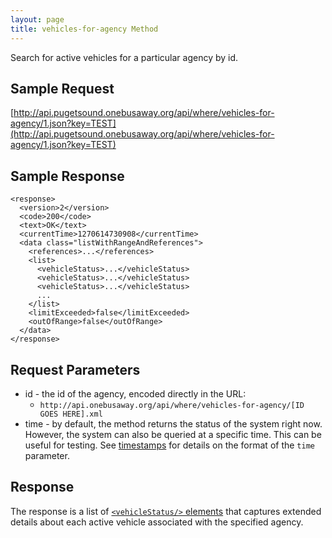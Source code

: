 ```yaml
---
layout: page
title: vehicles-for-agency Method
---
```


Search for active vehicles for a particular agency by id.

## Sample Request

[http://api.pugetsound.onebusaway.org/api/where/vehicles-for-agency/1.json?key=TEST](http://api.pugetsound.onebusaway.org/api/where/vehicles-for-agency/1.json?key=TEST)

## Sample Response

~~~
<response>
  <version>2</version>
  <code>200</code>
  <text>OK</text>
  <currentTime>1270614730908</currentTime>
  <data class="listWithRangeAndReferences">
    <references>...</references>
    <list>
      <vehicleStatus>...</vehicleStatus>
      <vehicleStatus>...</vehicleStatus>
      <vehicleStatus>...</vehicleStatus>
      ...
    </list>
    <limitExceeded>false</limitExceeded>
    <outOfRange>false</outOfRange>
  </data>
</response>
~~~

## Request Parameters

* id - the id of the agency, encoded directly in the URL:
    * `http://api.onebusaway.org/api/where/vehicles-for-agency/[ID GOES HERE].xml`
* time - by default, the method returns the status of the system right now.  However, the system
  can also be queried at a specific time.  This can be useful for testing.  See [timestamps](/api/where/#timestamps)
  for details on the format of the `time` parameter.

## Response

The response is a list of
[`<vehicleStatus/>` elements](/api/where/elements/vehicle-status) that captures extended
details about each active vehicle associated with the specified agency.
